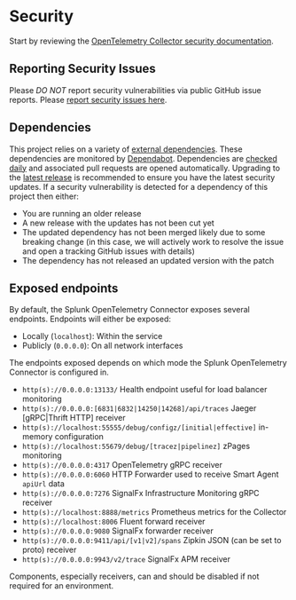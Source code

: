 # Security

Start by reviewing the [OpenTelemetry Collector security
documentation](https://github.com/open-telemetry/opentelemetry-collector/blob/main/docs/security.md).

## Reporting Security Issues

Please *DO NOT* report security vulnerabilities via public GitHub issue
reports. Please [report security issues here](
https://www.splunk.com/en_us/product-security/report.html).

## Dependencies

This project relies on a variety of [external
dependencies](https://github.com/signalfx/splunk-otel-collector/network/dependencies).
These dependencies are monitored by
[Dependabot](https://docs.github.com/en/code-security/supply-chain-security/configuring-dependabot-security-updates).
Dependencies are [checked
daily](https://github.com/signalfx/splunk-otel-collector/blob/main/.github/dependabot.yml)
and associated pull requests are opened automatically. Upgrading to the [latest
release](https://github.com/signalfx/splunk-otel-collector/releases)
is recommended to ensure you have the latest security updates. If a security
vulnerability is detected for a dependency of this project then either:

- You are running an older release
- A new release with the updates has not been cut yet
- The updated dependency has not been merged likely due to some breaking change
  (in this case, we will actively work to resolve the issue and open a tracking GitHub issues with details)
- The dependency has not released an updated version with the patch

## Exposed endpoints

By default, the Splunk OpenTelemetry Connector exposes several endpoints.
Endpoints will either be exposed:

- Locally (`localhost`): Within the service
- Publicly (`0.0.0.0`): On all network interfaces

The endpoints exposed depends on which mode the Splunk OpenTelemetry Connector
is configured in.

- `http(s)://0.0.0.0:13133/` Health endpoint useful for load balancer monitoring
- `http(s)://0.0.0.0:[6831|6832|14250|14268]/api/traces` Jaeger [gRPC|Thrift HTTP] receiver
- `http(s)://localhost:55555/debug/configz/[initial|effective]` in-memory configuration
- `http(s)://localhost:55679/debug/[tracez|pipelinez]` zPages monitoring
- `http(s)://0.0.0.0:4317` OpenTelemetry gRPC receiver
- `http(s)://0.0.0.0:6060` HTTP Forwarder used to receive Smart Agent `apiUrl` data
- `http(s)://0.0.0.0:7276` SignalFx Infrastructure Monitoring gRPC receiver
- `http(s)://localhost:8888/metrics` Prometheus metrics for the Collector
- `http(s)://localhost:8006` Fluent forward receiver
- `http(s)://0.0.0.0:9080` SignalFx forwarder receiver
- `http(s)://0.0.0.0:9411/api/[v1|v2]/spans` Zipkin JSON (can be set to proto) receiver
- `http(s)://0.0.0.0:9943/v2/trace` SignalFx APM receiver

Components, especially receivers, can and should be disabled if not required
for an environment.
